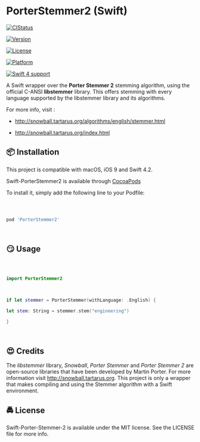 # PorterStemmer2 (Swift)

  

[![CIStatus](https://img.shields.io/travis/scaraux/Swift-Porter-Stemmer-2.svg?style=flat)](https://travis-ci.org/scaraux/Swift-Porter-Stemmer-2)

[![Version](https://img.shields.io/cocoapods/v/PorterStemmer2.svg?style=flat)](https://cocoapods.org/pods/PorterStemmer2)

[![License](https://img.shields.io/cocoapods/l/PorterStemmer2.svg?style=flat)](https://cocoapods.org/pods/PorterStemmer2)

[![Platform](https://img.shields.io/cocoapods/p/PorterStemmer2.svg?style=flat)](https://cocoapods.org/pods/PorterStemmer2)

[![Swift 4 support](https://img.shields.io/badge/Swift-4-orange.svg?style=flat)](https://cocoapods.org/pods/PorterStemmer2)

  

A Swift wrapper over the **Porter Stemmer 2** stemming algorithm, using the official C-ANSI **libstemmer** library. This offers stemming with every language supported by the libstemmer library and its algorithms.

  

  

For more info, visit :

  

  

- http://snowball.tartarus.org/algorithms/english/stemmer.html

- http://snowball.tartarus.org/index.html

  

## 📦 Installation

  

  

This project is compatible with macOS, iOS 9 and Swift 4.2.

  

Swift-PorterStemmer2 is available through [CocoaPods](https://cocoapods.org)

  

  

To install it, simply add the following line to your Podfile:

  

  

```ruby

  

pod 'PorterStemmer2'

  

```

  

  

## 😏 Usage

  

  

```swift

  

import PorterStemmer2

  

if let stemmer = PorterStemmer(withLanguage: .English) {

let stem: String = stemmer.stem("engineering")

}

  

```

  

  

## :heart_eyes: Credits

  

The *libstemmer* library, *Snowball*, *Porter Stemmer* and *Porter Stemmer 2* are open-source libraries that have been developed by Martin Porter. For more information visit http://snowball.tartarus.org. This project is only a wrapper that makes compiling and using the Stemmer algorithm with a Swift environment.

  

  

## 🚔 License

  

  

Swift-Porter-Stemmer-2 is available under the MIT license. See the LICENSE file for more info.
